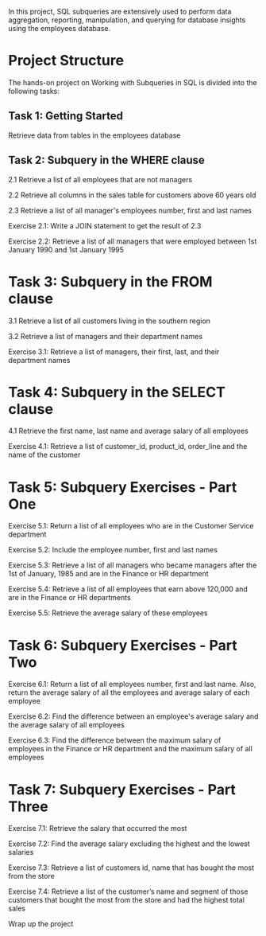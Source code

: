 In this project, SQL subqueries are extensively used to perform data aggregation, reporting, manipulation, and querying for database insights using the employees database.

# Project Structure
The hands-on project on Working with Subqueries in SQL is divided into the following tasks:

## Task 1: Getting Started
Retrieve data from tables in the employees database

## Task 2: Subquery in the WHERE clause
2.1 Retrieve a list of all employees that are not managers

2.2 Retrieve all columns in the sales table for customers above 60 years old

2.3 Retrieve a list of all manager's employees number, first and last names

Exercise 2.1: Write a JOIN statement to get the result of 2.3

Exercise 2.2: Retrieve a list of all managers that were employed between 1st January 1990 and 1st January 1995

# Task 3: Subquery in the FROM clause
3.1 Retrieve a list of all customers living in the southern region

3.2 Retrieve a list of managers and their department names

Exercise 3.1: Retrieve a list of managers, their first, last, and their department names

# Task 4: Subquery in the SELECT clause
4.1 Retrieve the first name, last name and average salary of all employees

Exercise 4.1: Retrieve a list of customer_id, product_id, order_line and the name of the customer

# Task 5: Subquery Exercises - Part One
Exercise 5.1: Return a list of all employees who are in the Customer Service department

Exercise 5.2: Include the employee number, first and last names

Exercise 5.3: Retrieve a list of all managers who became managers after the 1st of January, 1985 and are in the Finance or HR department

Exercise 5.4: Retrieve a list of all employees that earn above 120,000 and are in the Finance or HR departments

Exercise 5.5: Retrieve the average salary of these employees

# Task 6: Subquery Exercises - Part Two
Exercise 6.1: Return a list of all employees number, first and last name. Also, return the average salary of all the employees and average salary of each employee

Exercise 6.2: Find the difference between an employee's average salary and the average salary of all employees

Exercise 6.3: Find the difference between the maximum salary of employees in the Finance or HR department and the maximum salary of all employees

# Task 7: Subquery Exercises - Part Three
Exercise 7.1: Retrieve the salary that occurred the most

Exercise 7.2: Find the average salary excluding the highest and the lowest salaries

Exercise 7.3: Retrieve a list of customers id, name that has bought the most from the store

Exercise 7.4: Retrieve a list of the customer’s name and segment of those customers that bought the most from the store and had the highest total sales

Wrap up the project
